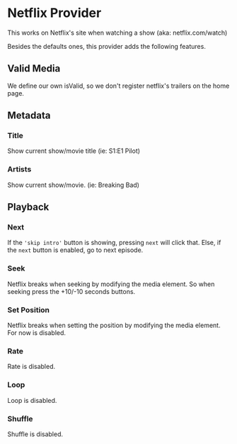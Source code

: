 # Netflix Provider
This works on Netflix's site when watching a show (aka: netflix.com/watch)

Besides the defaults ones, this provider adds the following features.

## Valid Media
We define our own isValid, so we don't register netflix's trailers on the home page.

## Metadata
### Title
Show current show/movie title (ie: S1:E1 Pilot)

### Artists
Show current show/movie. (ie: Breaking Bad)

## Playback
### Next
If the `'skip intro'` button is showing, pressing `next` will click that.
Else, if the `next` button is enabled, go to next episode.

### Seek
Netflix breaks when seeking by modifying the media element. So when seeking press the +10/-10 seconds buttons.

### Set Position
Netflix breaks when setting the position by modifying the media element. For now is disabled.

### Rate
Rate is disabled.

### Loop
Loop is disabled.

### Shuffle
Shuffle is disabled.
